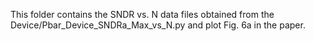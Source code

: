 This folder contains the SNDR vs. N data files obtained from the Device/Pbar_Device_SNDRa_Max_vs_N.py and plot Fig. 6a in the paper.
